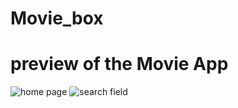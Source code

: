# Movie_box
# preview of the Movie App
![home page](./asset/movieapp1.png)
![search field](./asset/movieapp1.png)
